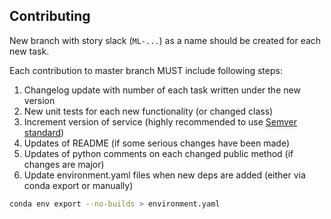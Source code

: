 ## Contributing

New branch with story slack (`ML-...`) as a name should be created for each new task.

Each contribution to master branch MUST include following steps:

1. Changelog update with number of each task written under the new version
2. New unit tests for each new functionality (or changed class)
3. Increment version of service (highly recommended to use [Semver standard](https://semver.org/))
4. Updates of README (if some serious changes have been made)
5. Updates of python comments on each changed public method (if changes are major)
6. Update environment.yaml files when new deps are added (either via conda export or manually)
```bash 
conda env export --no-builds > environment.yaml
```

